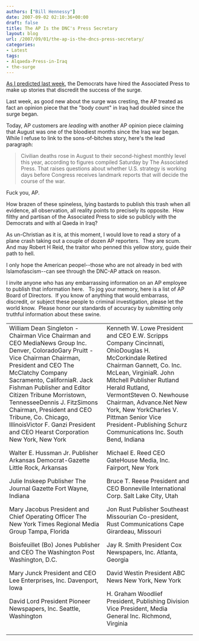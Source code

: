 ```yaml
---
authors: ["Bill Hennessy"]
date: 2007-09-02 02:10:36+00:00
draft: false
title: The AP Is the DNC's Press Secretary
layout: blog
url: /2007/09/01/the-ap-is-the-dncs-press-secretary/
categories:
- Latest
tags:
- Alqaeda-Press-in-Iraq
- the-surge
---
```


[As I predicted last week](https://hennessysview.com/2007/08/26/democrats-combat-surge-with-propaganda-campaign/), the Democrats have hired the Associated Press to make up stories that discredit the success of the surge.

Last week, as good new about the surge was cresting, the AP treated as fact an opinion piece that the "body count" in Iraq had doubled since the surge began.

Today, AP customers are _leading_ with another AP opinion piece claiming that August was one of the bloodiest months since the Iraq war began.  While I refuse to link to the sons-of-bitches story, here's the lead paragraph:


> Civilian deaths rose in August to their second-highest monthly level this year, according to figures compiled Saturday by The Associated Press. That raises questions about whether U.S. strategy is working days before Congress receives landmark reports that will decide the course of the war.


Fuck you, AP. 

How brazen of these spineless, lying bastards to publish this trash when all evidence, all observation, all reality points to precisely its opposite.  How filthy and partisan of the Associated Press to side so publicly with the Democrats and with al Qaeda in Iraq?

As un-Christian as it is, at this moment, I would love to read a story of a plane crash taking out a couple of dozen AP reporters.  They are scum.  And may Robert H Reid, the traitor who penned this yellow story, guide their path to hell.

I only hope the American peopel--those who are not already in bed with Islamofascism--can see through the DNC-AP attack on reason.

I invite anyone who has any embarrassing information on an AP employee to publish that information here.   To jog your memory, here is a list of AP Board of Directors.  If you know of anything that would embarrass, discredit, or subject these people to criminal investigation, please let the world know.  Please honor our standards of accuracy by submitting only truthful information about these swine.

<table >
<tr valign="top" >

<td >William Dean Singleton - Chairman
Vice Chairman and CEO
MediaNews Group Inc.
Denver, ColoradoGary Pruitt - Vice Chairman
Chairman, President and CEO
The McClatchy Company
Sacramento, CaliforniaR. Jack Fishman
Publisher and Editor
Citizen Tribune
Morristown, TennesseeDennis J. FitzSimons
Chairman, President and CEO
Tribune, Co.
Chicago, IllinoisVictor F. Ganzi
President and CEO
Hearst Corporation
New York, New York

Walter E. Hussman Jr.
Publisher
Arkansas Democrat-Gazette
Little Rock, Arkansas

Julie Inskeep
Publisher
The Journal Gazette
Fort Wayne, Indiana

Mary Jacobus
President and Chief Operating Officer
The New York Times Regional Media Group
Tampa, Florida

Boisfeuillet (Bo) Jones
Publisher and CEO
The Washington Post
Washington, D.C.

Mary Junck
President and CEO
Lee Enterprises, Inc.
Davenport, Iowa

David Lord
President
Pioneer Newspapers, Inc.
Seattle, Washington
</td>

<td >Kenneth W. Lowe
President and CEO
E.W. Scripps Company
Cincinnati, OhioDouglas H. McCorkindale
Retired Chairman
Gannett, Co. Inc.
McLean, VirginiaR. John Mitchell
Publisher
Rutland Herald
Rutland, VermontSteven O. Newhouse
Chairman,
Advance.Net
New York, New YorkCharles V. Pittman
Senior Vice President-Publishing
Schurz Communications Inc.
South Bend, Indiana

Michael E. Reed
CEO
GateHouse Media, Inc.
Fairport, New York

Bruce T. Reese
President and CEO
Bonneville International Corp.
Salt Lake City, Utah

Jon Rust
Publisher
Southeast Missourian
Co-president, Rust Communications
Cape Girardeau, Missouri

Jay R. Smith
President
Cox Newspapers, Inc.
Atlanta, Georgia

David Westin
President
ABC News
New York, New York

H. Graham Woodlief
President, Publishing Division
Vice President,
Media General Inc.
Richmond, Virginia
</td>
</tr>
</table>

